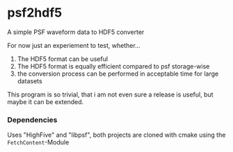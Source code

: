 # psf2hdf5
A simple PSF waveform data to HDF5 converter

For now just an experiement to test, whether...

1. The HDF5 format can be useful
2. The HDF5 format is equally efficient compared to psf storage-wise
3. the conversion process can be performed in acceptable time for large datasets

This program is so trivial, that i am not even sure a release is useful, but maybe it can be extended.

### Dependencies

Uses "HighFive" and "libpsf", both projects are cloned with cmake using the `FetchContent`-Module
